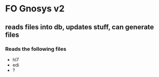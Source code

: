 # FO Gnosys v2
## reads files into db, updates stuff, can generate files

### Reads the following files
* hl7
* edi
* ?